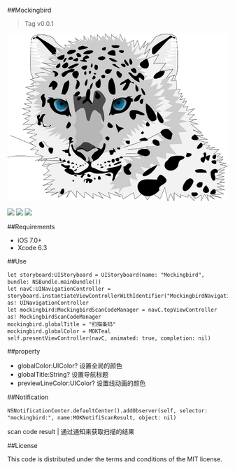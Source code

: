 ##Mockingbird

>Tag v0.0.1

![](animal-162020_640.png)

![](https://img.shields.io/jenkins/s/https/jenkins.qa.ubuntu.com/precise-desktop-amd64_default.svg)
![](https://img.shields.io/github/license/mashape/apistatus.svg)
![](https://camo.githubusercontent.com/770175f6c01d89c84a020706126a9e6399ff76c4/68747470733a2f2f696d672e736869656c64732e696f2f636f636f61706f64732f702f4b696e676669736865722e7376673f7374796c653d666c6174)

##Requirements

* iOS 7.0+
* Xcode 6.3

##Use

	let storyboard:UIStoryboard = UIStoryboard(name: "Mockingbird", bundle: NSBundle.mainBundle())
    let navC:UINavigationController = storyboard.instantiateViewControllerWithIdentifier("MockingbirdNavigationID") as! UINavigationController
    let mockingbird:MockingbirdScanCodeManager = navC.topViewController as! MockingbirdScanCodeManager
    mockingbird.globalTitle = "扫描条码"
    mockingbird.globalColor = MOKTeal
    self.presentViewController(navC, animated: true, completion: nil)

##property
    
*  globalColor:UIColor?  设置全局的颜色
*  globalTitle:String?  设置导航标题
*  previewLineColor:UIColor?  设置线动画的颜色

##Notification

	NSNotificationCenter.defaultCenter().addObserver(self, selector: "mockingbird:", name:MOKNotifiScanResult, object: nil)

scan code result | 通过通知来获取扫描的结果

##License

This code is distributed under the terms and conditions of the MIT license.


